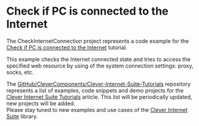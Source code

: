 # Check if PC is connected to the Internet

The CheckInternetConnection project represents a code example for the [Check if PC is connected to the Internet](https://www.clevercomponents.com/portal/kb/a83/check-if-pc-is-connected-to-the-internet.aspx) tutorial.   

This example checks the Internet connected state and tries to access the specified web resource by using of the system connection settings: proxy, socks, etc.   

The [GitHub/CleverComponents/Clever-Internet-Suite-Tutorials](https://github.com/CleverComponents/Clever-Internet-Suite-Tutorials) repository represents a list of examples, code snippets and demo projects for the [Clever Internet Suite Tutorials](https://www.clevercomponents.com/articles/article035/) article. This list will be periodically updated, new projects will be added.   
Please stay tuned to new examples and use cases of the [Clever Internet Suite](https://www.clevercomponents.com/products/inetsuite/) library.
